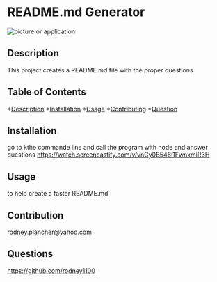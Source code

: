 # README.md Generator
![picture or application](./image/Capture.PNG)
## Description
This project creates a README.md file with the proper questions

## Table of Contents
*[Description](#description) 
*[Installation](#installation) 
*[Usage](#usage) 
*[Contributing](#contributing) 
*[Question](#questions)


## Installation
go to kthe commande line and call the program with node and answer questions
https://watch.screencastify.com/v/vnCy0B546i1FwnxmiR3H
## Usage
to help create a faster README.md

## Contribution
rodney.plancher@yahoo.com

## Questions
https://github.com/rodney1100
